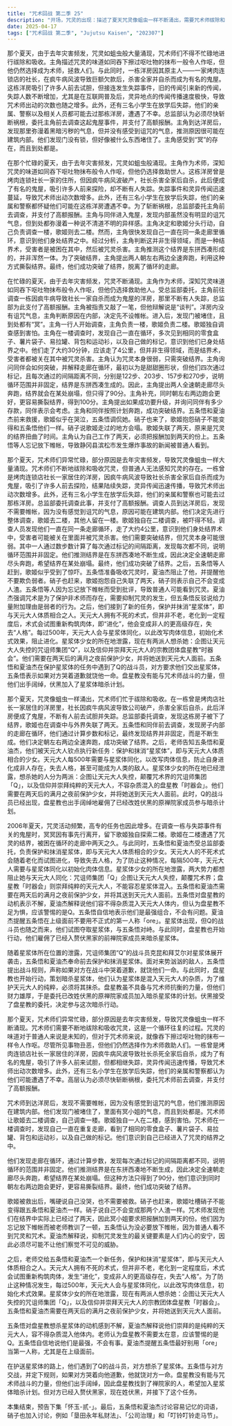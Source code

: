 ```yaml
---
title: "咒术回战 第二季 25"
description: "开场，咒灵的出现：描述了夏天咒灵像蛆虫一样不断涌出，需要咒术师祓除和吸收。开场，咒灵的味道：主角描述咒灵的味道像吞下擦过呕吐物的抹布，但选择作为术师救助人们。开场，鬼屋传闻：一栋洋房因社长杀死全家后自杀成为鬼屋，吸引人试胆，导致失踪事件频发。开场，任务委托：总监部委托主角调查鬼屋事件，并支付高额报酬。鬼屋调查，进入鬼屋：主角和同伴进入鬼屋，发现内部没有诅咒的气息，但到处都有。鬼屋调查，分头行动：主角决定和同伴分头调查，自己调查一楼，歌姬去二楼。鬼屋调查，走廊循环：主角发现自己一直在同一条走廊循环，意识到他们身处结界之中。鬼屋调查，结界分析：主角分析结界并非生得领域，而是结界术，受害者被关在里面被咒灵杀害。鬼屋调查，突破结界：主角推测结界是东拼西凑生成，提出两人朝左右两边全速奔跑，撕裂结界。突破结界与救援，突破成功：主角和同伴按照计划奔跑，成功突破结界。突破结界与救援，歌姬的救援：歌姬被困在结界中两天，被五条悟和夏油杰救出。突破结界与救援，时间扭曲：咒灵的结界扭曲了时间，导致歌姬失联两天。突破结界与救援，报酬增加：主角认为自己工作了两天，要求增加报酬。咒术师的责任，帷帐的疏忽：由于五条悟的疏忽，辅助监督忘记放下帷帐，导致普通人可能看到咒灵。咒术师的责任，咒术的意义：夏油杰强调咒术是为了保护非术师而存在，需要抑制咒灵的发生。咒术师的责任，五条悟的反驳：五条悟反驳夏油杰的观点，认为给力量附加理由是弱者的行为。新的任务，天元大人的委托：老师告知五条悟和夏油杰，天元大人钦点他们执行新任务。新的任务，任务内容：任务是保护和抹消“星浆体”，即与天元大人体质相合的少女。新的任务，天元大人的同化：天元大人每500年需要与星浆体同化，以改写肉体信息，防止进化成非人存在。新的任务，敌对势力：想杀星浆体的人分为两派：咒诅师集团「Q」和盘星教「时器会」。新的任务，任务期限：需要在两天后的满月之夜前保护少女，并将她送到天元大人面前。任务准备，盘星教的动机：盘星教崇拜纯粹的天元大人，容不得星浆体混入他体内。任务准备，最强组合：五条悟表示他们是最强组合，可以完成任务。任务准备，第一人称的称呼：夏油杰提醒五条悟在上级面前不要用「ore」当第一人称。任务准备，星浆体的出现：星浆体出现，但Q的战斗员也随之而来。战斗开始，Q的袭击：Q的战斗员袭击星浆体，五条悟和夏油杰准备迎战。战斗开始，战斗规则：五条悟提出战斗规则，如果对方哭着道歉就饶其一命。战斗开始，盘星教的行动：盘星教也开始行动，计划暗杀星浆体。战斗开始，伏黑的加入：伏黑接受盘星教的委托，加入暗杀星浆体的计划。结尾，怀玉篇章：本集结束，预告下集「怀玉-贰-」。结尾，词语记忆：五条悟和夏油杰讨论容易记忆的词语，硝子也加入讨论。"
date: 2025-04-17
tags: ["咒术回战 第二季", "Jujutsu Kaisen", "202307"]
---
```


那个夏天，由于去年灾害频发，咒灵如蛆虫般大量涌现，咒术师们不得不忙碌地进行祓除和吸收。主角描述咒灵的味道如同吞下擦过呕吐物的抹布一般令人作呕，但他仍然选择成为术师，拯救人们。与此同时，一栋洋房因其原主人——一家烤肉连锁店的社长，在疯牛病风波导致巨额欠款后，杀害全家并自杀而成为有名的鬼屋。这栋洋房吸引了许多人前去试胆，但接连发生失踪事件，旧的传闻引来新的传闻，失踪人数不断增加，尤其是在互联网普及后，灵异地点的传闻传播速度极快，导致咒术师出动的次数也随之增多。此外，还有三名小学生在放学后失踪，他们的亲属、警察以及相关人员都可能去过那栋洋房，遭遇了不幸。总监部认为必须尽快斩断祸根，委托主角前去调查这起鬼屋事件，并支付了高额报酬。主角到达洋房后，发现那里弥漫着黑暗污秽的气息，但并没有感受到诅咒的气息，推测原因很可能在建筑内部。他们发现门没有锁，但好像被什么东西堵住了。主角感受到“冥”的存在，而且到处都是。

在那个忙碌的夏天，由于去年灾害频发，咒灵如蛆虫般涌现。主角作为术师，深知咒灵的味道如同吞下呕吐物抹布般令人作呕，但他仍选择救助世人。这栋洋房曾是烤肉连锁社长一家的住所，但因疯牛病风波破产，社长杀害全家后自杀，此后便成了有名的鬼屋，吸引许多人前来探险，却不断有人失踪。失踪事件和灵异传闻迅速蔓延，导致咒术师出动次数增多。此外，还有三名小学生在放学后失踪，他们的亲属和警察都怀疑他们可能在这栋洋房遭遇不幸。为了斩断祸根，总监部委托主角前去调查，并支付了高额报酬。主角与同伴进入鬼屋，发现内部虽然没有明显的诅咒气息，但到处都弥漫着一种说不清道不明的异样感。主角决定和歌姬分头行动，自己负责调查一楼，歌姬则去二楼。然而，主角很快发现自己一直在同一条走廊里循环，意识到他们身处结界之中。经过分析，主角判断这并非生得领域，而是一种结界术，受害者是被困在其中，然后被咒灵杀害。主角推测这个结界是东拼西凑形成的，并非浑然一体。为了突破结界，主角提出两人朝左右两边全速奔跑，利用这种方式撕裂结界。最终，他们成功突破了结界，脱离了循环的走廊。

在忙碌的夏天，由于去年灾害频发，咒灵不断涌现。主角作为术师，深知咒灵味道如同吞下呕吐物抹布般令人作呕，但他仍选择救助他人。受总监部委托，主角前往调查一栋因疯牛病导致社长一家自杀而成为鬼屋的洋房，那里不断有人失踪，总监部为此支付了高额报酬。主角被指责又敲了一笔，但他辩解说是“谈判”。洋房内没有诅咒气息，主角判断原因在内部，决定先不设帷帐。进入后，发现门被堵住，且到处都有“冥”。主角一行人开始调查，主角负责一楼，歌姬负责二楼。歌姬独自调查感到害怕。主角在一楼调查时，发现自己一直在循环，多次见到相同的零食盒子、薯片袋子、易拉罐、背包和运动衫，以及自己做的标记，意识到他们已身处结界之中。他们走了大约30分钟，应该走了4公里，但并非生得领域，而是结界术，受害者都被关在其中被咒灵杀害。主角认为咒灵本身很弱，只需突破结界。主角询问同伴会如何突破，并解释走廊在循环，最初以为是甜甜圈形状，但他们四次通过标记，且每次通过的间隔距离不同，分别是122步、203步、157步和270步，说明循环范围并非固定，结界是东拼西凑生成的。因此，主角提出两人全速朝走廊尽头奔跑，结界就会在某处崩塌，但只得了90分。主角补充，同时朝左右两边跑会更好，更容易撕裂结界，得到100分。主角提出如果成功要升级，并询问同伴有多少存款，同伴表示会考虑。主角和同伴按照计划奔跑，成功突破结界。五条悟和夏油杰前来救援，歌姬似乎在哭泣，五条悟调侃她。硝子也来了，歌姬抱怨硝子不能变得和五条悟他们一样。硝子说歌姬走过的地方会塌。歌姬失联了两天，原来是咒灵的结界扭曲了时间。主角认为自己工作了两天，必须把报酬加到两天的份上。五条悟等人忘记放下帷帐，导致静冈县滨松市发生爆炸事故的新闻被普通人看到。

那个夏天，咒术师们异常忙碌，部分原因是去年灾害频发，导致咒灵像蛆虫一样大量涌现。咒术师们不断地祓除和吸收咒灵，但普通人无法感知咒灵的存在。一栋曾是烤肉连锁店社长一家居住的洋房，因疯牛病风波导致社长杀害全家后自杀而成为鬼屋，吸引了许多人前去探险，结果陆续失踪，灵异传闻迅速传播，导致咒术师出动次数增多。此外，还有三名小学生在放学后失踪，他们的亲属和警察也可能去过那栋洋房。总监部委托调查此事，并支付了高额报酬。调查人员到达洋房后，发现不需要帷帐，因为没有感觉到诅咒的气息，原因可能在建筑内部。他们决定先进行整体调查，歌姬去二楼，其他人留在一楼。歌姬独自在二楼调查，被吓得不轻。调查人员发现他们一直在同一条走廊循环，走了大约4公里，意识到他们身处结界术中，受害者可能被关在里面并被咒灵杀害。他们需要突破结界，但咒灵本身可能很弱。其中一人通过数步数计算了每次通过标记的间隔距离，发现每次都不同，说明循环范围并非固定。他们推测结界是在东拼西凑地不断生成，因此决定全速朝走廊尽头奔跑，希望结界在某处崩塌。最终，他们成功突破了结界。之后，五条悟等人赶到，歌姬似乎受到了惊吓。五条悟准备吸收咒灵时，夏油杰阻止了他，并提醒他不要欺负弱者。硝子也赶来，歌姬抱怨自己失联了两天，硝子则表示自己不会变成人渣。五条悟等人因为忘记放下帷帐而受到批评，导致普通人可能看到咒灵。夏油杰强调咒术是为了保护非术师而存在，需要抑制咒灵的发生，但五条悟反驳说给力量附加理由是弱者的行为。之后，他们接到了新的任务，保护并抹消“星浆体”，即与天元大人体质相合之人。天元大人拥有不死的术式，但并非不老，老化到一定程度后，术式会试图重新构筑肉体，即“进化”，他会变成非人的更高级存在，失去“人格”。每过500年，天元大人会与星浆体同化，以此改写肉体信息，初始化术式效果，阻止进化。星浆体少女的所在地泄露，现在有两派人想杀她：企图让天元大人失控的咒诅师集团“Q”，以及信仰并崇拜天元大人的宗教团体盘星教“时器会”。他们需要在两天后的满月之夜前保护少女，并将她送到天元大人面前。五条悟和夏油杰在保护星浆体的任务中遇到了Q的战斗员，对方要求他们交出星浆体，五条悟表示如果对方哭着道歉就饶他一命。盘星教没有能与咒术师战斗的力量，但他们出手阔绰，伏黑加入了星浆体暗杀计划。

那个夏天，咒灵像蛆虫一样涌出，咒术师们忙于祓除和吸收。在一栋曾是烤肉店社长一家居住的洋房里，社长因疯牛病风波导致公司破产，杀害全家后自杀，此后洋房便成了鬼屋，不断有人前去试胆并失踪。总监部委托调查，发现这栋房子被下了结界，歌姬也在调查中与外界失联了两天。五条悟和同伴前去调查，发现房子内部的走廊在循环，他们通过计算步数和标记，最终发现结界并非固定，而是不断生成。他们决定朝左右两边全速奔跑，成功突破了结界。之后，老师告知五条悟和夏油杰，他们被天元大人钦点执行新任务：保护和抹消“星浆体”，即与天元大人体质相合的少女。天元大人每500年需要与星浆体同化，以改写肉体信息，防止自身进化成非人存在，失去人格，甚至可能成为人类的敌人。星浆体少女的所在地已经泄露，想杀她的人分为两派：企图让天元大人失控，颠覆咒术界的咒诅师集团「Q」，以及信仰并崇拜纯粹的天元大人，不容杂质混入的盘星教「时器会」。他们需要在两天后的满月之夜前保护少女，并将她送到天元大人面前。此时，Q的战斗员已经出现，盘星教也出手阔绰地雇佣了已经改姓伏黑的原禅院家成员参与暗杀计划。

2006年夏天，咒灵活动频繁，高专的任务也因此增多。在调查一栋与失踪事件有关的鬼屋时，冥冥因有事先行离开，留下歌姬独自探索二楼。歌姬在二楼遭遇了咒灵的结界，被困在循环的走廊中两天之久。与此同时，五条悟和夏油杰受总监部委托，负责保护和抹消星浆体，即与天元大人体质相合的少女。天元大人的不死术式会随着老化而试图进化，导致失去人格，为了防止这种情况，每隔500年，天元大人需要与星浆体同化以初始化肉体信息。星浆体少女的所在地泄露，两大势力都想阻止她与天元大人同化：咒诅师集团「Q」企图让天元大人失控，颠覆咒术界；盘星教「时器会」则崇拜纯粹的天元大人，不能容忍星浆体混入。五条悟和夏油杰需要在两天后的满月之夜前保护少女，并将其送到天元大人面前。五条悟对盘星教的动机表示不解，夏油杰解释说他们容不得杂质混入天元大人体内，但认为盘星教不足为惧，应该警惕的是Q。五条悟自信地表示他们是最强组合，不会有问题。夏油杰提醒五条悟在上级面前不要用不正式的第一人称「ore」。星浆体出现，但Q的战斗员也随之而来，他们试图夺取星浆体，与五条悟对峙。与此同时，盘星教也开始行动，他们雇佣了已经入赘伏黑家的前禅院家成员来暗杀星浆体。

随着星浆体所在位置的泄露，咒诅师集团“Q”的战斗员克昆和拜艾尔对星浆体展开袭击，五条悟和夏油杰奉命前去保护和抹消星浆体。面对来势汹汹的敌人，五条悟提出战斗规则，声称如果对方在战斗中哭着道歉，就饶他们一命。与此同时，盘星教也开始行动，策划暗杀星浆体，他们认为星浆体是混入天元大人的杂质，为了维护天元大人的纯粹，必须将其抹杀。盘星教虽不具备与咒术师抗衡的力量，但他们财力雄厚，于是委托已改姓伏黑的原禅院家成员加入暗杀星浆体的计划。伏黑接受了盘星教的委托，决定参与这次暗杀行动。

那个夏天，咒术师们异常忙碌，部分原因是去年灾害频发，导致咒灵像蛆虫一样不断涌现。咒术师们需要不断地祓除和吸收咒灵，这是一个循环往复的过程。咒灵的味道对于普通人来说是未知的，但对于咒术师来说，就像吞下擦过呕吐物的抹布一样令人作呕。尽管所见事物丑恶，但他们仍然选择作为术师救助人们。一栋曾是烤肉连锁店社长一家居住的洋房，因疯牛病风波导致社长杀死全家后自杀，成为了有名的鬼屋，吸引了许多人前来试胆，但都相继失踪，灵异传闻迅速传播，导致咒术师出动次数增多。此外，还有三名小学生在放学后失踪，他们的亲属和警察都认为他们可能遭遇了不幸。高层认为必须尽快斩断祸根，委托咒术师前去调查，并支付了高额报酬。

咒术师到达洋房后，发现不需要帷帐，因为没有感觉到诅咒的气息，他们推测原因在建筑内部。他们发现门被堵住了，里面有冥小姐的气息，而且到处都是。咒术师让歌姬去二楼调查，自己调查一楼。歌姬独自一人在二楼，感到害怕。咒术师在一楼调查时，发现自己一直在重复走廊，看到了相同的零食盒子、薯片袋子、易拉罐、背包和运动衫，以及自己做的标记。他们意识到自己已经进入了咒灵的结界之中。

他们发现走廊在循环，通过计算步数，发现每次通过标记的间隔距离都不同，说明循环的范围并非固定。他们推测结界是在东拼西凑地不断生成，因此决定全速朝走廊尽头奔跑，希望结界在某处崩塌。但这种方法只得到了90分，他们意识到同时朝左右两边跑会更好，更容易撕裂结界。最终，他们成功突破了结界。

歌姬被救出后，嘴硬说自己没哭，也不需要被救。硝子也赶来，歌姬吐槽硝子不能变得跟五条悟和夏油杰一样。硝子说自己不会变成那两个人渣一样。咒术师发现他们在结界中实际上已经过了两天，因此冥小姐要求把报酬加到两天的份。他们因为忘记放下帷帐而被老师教训了一顿，五条悟认为没必要放下帷帐，因为普通人看不到咒灵和咒术。夏油杰解释说，抑制咒灵发生的最关键要素是人们内心的安宁，因此必须尽可能不让他们察觉不可见的威胁。

之后，老师交给五条悟和夏油杰一个新任务，保护和抹消“星浆体”，即与天元大人体质相合之人。天元大人拥有不死的术式，但并非不老，老化到一定程度后，术式会试图重新构筑肉体，发生“进化”，变成非人的更高级存在，失去“人格”。为了防止这种情况发生，每过500年，天元大人会与星浆体同化，以此改写肉体信息，初始化术式效果。星浆体少女的所在地泄露，现在有两派人想杀她：企图让天元大人失控的咒诅师集团「Q」，以及信仰并崇拜天元大人的宗教团体盘星教「时器会」。五条悟和夏油杰需要在两天后的满月之夜前保护少女，并将她送到天元大人面前。

五条悟对盘星教想杀星浆体的动机感到不解，夏油杰解释说他们崇拜的是纯粹的天元大人，容不得杂质混入他体内。老师认为盘星教不需要太在意，应该警惕的是Q。五条悟自信地说他们是最强，不会有事。夏油杰提醒五条悟最好别用「ore」当第一人称，尤其是在上级面前。

在护送星浆体的路上，他们遇到了Q的战斗员，对方想杀了星浆体。五条悟与对方交战，并定下规则，如果对方哭着向他道歉，他就饶对方一命。盘星教没有能与咒术师战斗的力量，但他们出手阔绰，因此盘星教找到了禅院家的人，希望加入星浆体暗杀计划。但对方已经入赘伏黑家，现在姓伏黑，并接下了这个任务。

本集结束，预告下集「怀玉-贰-」。最后，五条悟和夏油杰讨论容易记忆的词语，硝子也加入讨论，例如「垦田永年私财法」、「公司治理」和「叮铃叮铃走马节」。